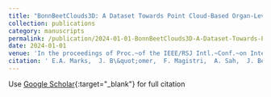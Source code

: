 ```yaml
---
title: "BonnBeetClouds3D: A Dataset Towards Point Cloud-Based Organ-Level Phenotyping of Sugar Beet Plants Under Real Field Conditions"
collection: publications
category: manuscripts 
permalink: /publication/2024-01-01-BonnBeetClouds3D-A-Dataset-Towards-Point-Cloud-Based-Organ-Level-Phenotyping-of-Sugar-Beet-Plants-Under-Real-Field-Conditions
date: 2024-01-01
venue: 'In the proceedings of Proc.~of the IEEE/RSJ Intl.~Conf.~on Intelligent Robots and Systems (IROS)'
citation: ' E.A. Marks,  J. B\&quot;omer,  F. Magistri,  A. Sah,  J. Behley,  C. Stachniss, &quot;BonnBeetClouds3D: A Dataset Towards Point Cloud-Based Organ-Level Phenotyping of Sugar Beet Plants Under Real Field Conditions.&quot; In the proceedings of Proc.~of the IEEE/RSJ Intl.~Conf.~on Intelligent Robots and Systems (IROS), 2024.'
---
```

Use [Google Scholar](https://scholar.google.com/scholar?q=BonnBeetClouds3D:+A+Dataset+Towards+Point+Cloud+Based+Organ+Level+Phenotyping+of+Sugar+Beet+Plants+Under+Real+Field+Conditions){:target="_blank"} for full citation